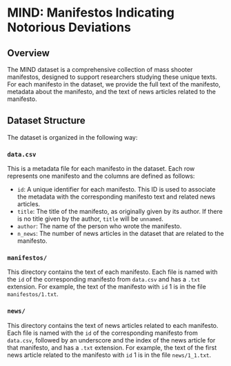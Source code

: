 # MIND: Manifestos Indicating Notorious Deviations

## Overview

The MIND dataset is a comprehensive collection of mass shooter manifestos, designed to support researchers studying these unique texts. For each manifesto in the dataset, we provide the full text of the manifesto, metadata about the manifesto, and the text of news articles related to the manifesto.

## Dataset Structure

The dataset is organized in the following way:

### `data.csv`

This is a metadata file for each manifesto in the dataset. Each row represents one manifesto and the columns are defined as follows:

- `id`: A unique identifier for each manifesto. This ID is used to associate the metadata with the corresponding manifesto text and related news articles.
- `title`: The title of the manifesto, as originally given by its author. If there is no title given by the author, `title` will be `unnamed`.
- `author`: The name of the person who wrote the manifesto.
- `n_news`: The number of news articles in the dataset that are related to the manifesto.

### `manifestos/`

This directory contains the text of each manifesto. Each file is named with the `id` of the corresponding manifesto from `data.csv` and has a `.txt` extension. For example, the text of the manifesto with `id` 1 is in the file `manifestos/1.txt`.

### `news/`

This directory contains the text of news articles related to each manifesto. Each file is named with the `id` of the corresponding manifesto from `data.csv`, followed by an underscore and the index of the news article for that manifesto, and has a `.txt` extension. For example, the text of the first news article related to the manifesto with `id` 1 is in the file `news/1_1.txt`.
